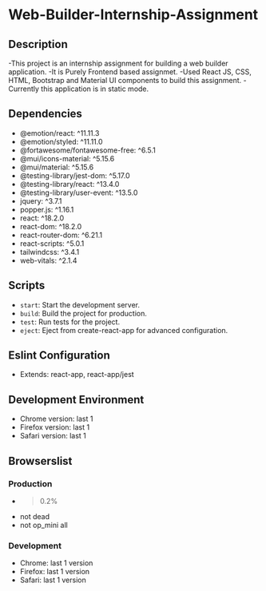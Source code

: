 # Web-Builder-Internship-Assignment

## Description

-This project is an internship assignment for building a web builder application.
-It is Purely Frontend based assignmet.
-Used React JS, CSS, HTML, Bootstrap and Material UI components to build this assignment.
-Currently this application is in static mode.

## Dependencies

- @emotion/react: ^11.11.3
- @emotion/styled: ^11.11.0
- @fortawesome/fontawesome-free: ^6.5.1
- @mui/icons-material: ^5.15.6
- @mui/material: ^5.15.6
- @testing-library/jest-dom: ^5.17.0
- @testing-library/react: ^13.4.0
- @testing-library/user-event: ^13.5.0
- jquery: ^3.7.1
- popper.js: ^1.16.1
- react: ^18.2.0
- react-dom: ^18.2.0
- react-router-dom: ^6.21.1
- react-scripts: ^5.0.1
- tailwindcss: ^3.4.1
- web-vitals: ^2.1.4

## Scripts

- `start`: Start the development server.
- `build`: Build the project for production.
- `test`: Run tests for the project.
- `eject`: Eject from create-react-app for advanced configuration.

## Eslint Configuration

- Extends: react-app, react-app/jest

## Development Environment

- Chrome version: last 1
- Firefox version: last 1
- Safari version: last 1

## Browserslist

### Production

- >0.2%
- not dead
- not op_mini all

### Development

- Chrome: last 1 version
- Firefox: last 1 version
- Safari: last 1 version

